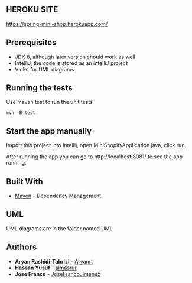 ## HEROKU SITE
https://spring-mini-shop.herokuapp.com/

## Prerequisites

* JDK 8, although later version should work as well
* IntelliJ, the code is stored as an intelliJ project
* Violet for UML diagrams


## Running the tests

Use maven test to run the unit tests

```
mvn -B test
```

## Start the app manually

Import this project into Intellij, open MiniShopifyApplication.java, click run. 

After running the app you can go to http://localhost:8081/ to see the app running.

## Built With

* [Maven](https://maven.apache.org/) - Dependency Management

## UML

UML diagrams are in the folder named UML

## Authors

* **Aryan Rashidi-Tabrizi** - [Aryanrt](https://github.com/Aryanrt)
* **Hassan Yusuf** - [almasrur](https://github.com/almasrur)
* **Jose Franco** - [JoseFrancoJimenez](https://github.com/JoseFrancoJimenez)
